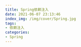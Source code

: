 ```yaml
---
title: Spring依赖注入
date: 2021-06-07 23:13:46
index_img: /img/cover/Spring.jpg
tags:
- 依赖注入
categories:
- Spring
---
```

